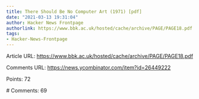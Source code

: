 ```yaml
---
title: There Should Be No Computer Art (1971) [pdf]
date: "2021-03-13 19:31:04"
author: Hacker News Frontpage
authorlink: https://www.bbk.ac.uk/hosted/cache/archive/PAGE/PAGE18.pdf
tags:
- Hacker-News-Frontpage
---
```


<p>Article URL: <a href="https://www.bbk.ac.uk/hosted/cache/archive/PAGE/PAGE18.pdf">https://www.bbk.ac.uk/hosted/cache/archive/PAGE/PAGE18.pdf</a></p>
<p>Comments URL: <a href="https://news.ycombinator.com/item?id=26449222">https://news.ycombinator.com/item?id=26449222</a></p>
<p>Points: 72</p>
<p># Comments: 69</p>
